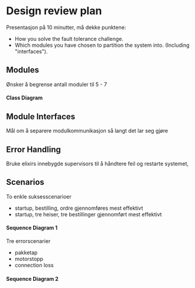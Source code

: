 # Design review plan

Presentasjon på 10 minutter, må dekke punktene:
- How you solve the fault tolerance challenge.
- Which modules you have chosen to partition the system into. (Including "interfaces").

## Modules

Ønsker å begrense antall moduler til 5 - 7

#### Class Diagram




## Module Interfaces

Mål om å separere modulkommunikasjon så langt det lar seg gjøre



## Error Handling 

Bruke elixirs innebygde supervisors til å håndtere feil og restarte systemet, 

## Scenarios


To enkle suksesscenarioer
- startup, bestilling, ordre gjennomføres mest effektivt
- startup, tre heiser, tre bestillinger gjennomført mest effektivt

#### Sequence Diagram 1

Tre errorscenarier
- pakketap
- motorstopp
- connection loss

#### Sequence Diagram 2
